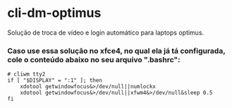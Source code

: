 # cli-dm-optimus
Solução de troca de vídeo e login automático para laptops optimus.

### Caso use essa solução no xfce4, no qual ela já tá configurada, cole o conteúdo abaixo no seu arquivo ".bashrc":
```
# cliwm tty2
if [ "$DISPLAY" = ":1" ]; then
	xdotool getwindowfocus&>/dev/null||numlockx
	xdotool getwindowfocus&>/dev/null||xfwm4&>/dev/null&sleep 0.5
fi
```

